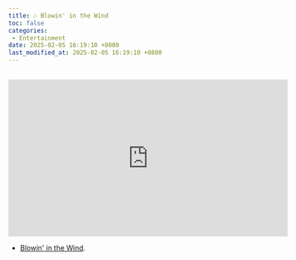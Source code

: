 ```yaml
---
title: 🎶 Blowin' in the Wind
toc: false
categories:
 - Entertainment
date: 2025-02-05 16:19:10 +0800
last_modified_at: 2025-02-05 16:19:10 +0800
---
```


<br>

<iframe class="iframe--video" width="560" height="315" src="https://www.youtube.com/embed/MMFj8uDubsE?si=Ln1f528glCGtLE9B" title="YouTube video player" frameborder="0" allow="accelerometer; autoplay; clipboard-write; encrypted-media; gyroscope; picture-in-picture; web-share" referrerpolicy="strict-origin-when-cross-origin" allowfullscreen></iframe>

<br>

- [Blowin' in the Wind](https://en.wikipedia.org/wiki/Blowin%27_in_the_Wind).